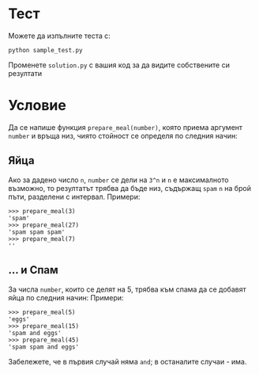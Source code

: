 # Тест

Можете да изпълните теста с:

    python sample_test.py

Променете `solution.py` с вашия код за да видите собствените си резултати

# Условие

Да се напише функция `prepare_meal(number)`, която приема аргумент `number` и връща низ, чиято стойност се определя по следния начин:

## Яйца
Ако за дадено число `n`, `number` се дели на `3^n` и `n` е максималното възможно, то резултатът трябва да бъде низ, съдържащ `spam` `n` на брой пъти, разделени с интервал.
Примери:

    >>> prepare_meal(3)
    'spam'
    >>> prepare_meal(27)
    'spam spam spam'
    >>> prepare_meal(7)
    ''

## ... и Спам
За числа `number`, които се делят на 5, трябва към спама да се добавят яйца по следния начин:
Примери:

    >>> prepare_meal(5)
    'eggs'
    >>> prepare_meal(15)
    'spam and eggs'
    >>> prepare_meal(45)
    'spam spam and eggs'

Забележете, че в първия случай няма `and`; в останалите случаи - има.

